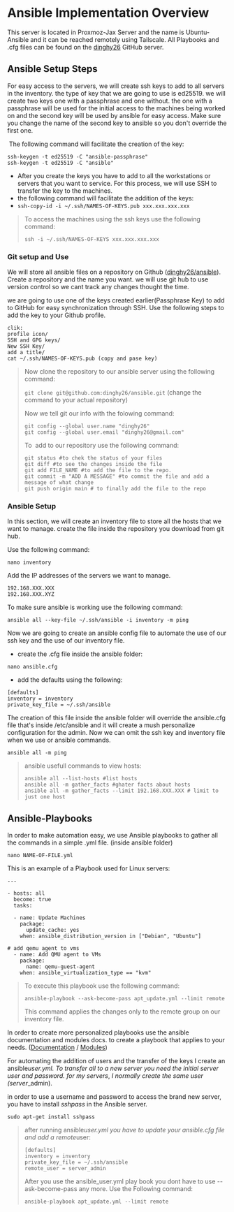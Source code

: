 # Ansible Implementation Overview

This server is located in Proxmoz-Jax Server and the name is Ubuntu-Ansible and it can be reached remotely using Tailscale. All Playbooks and .cfg files can be found on the [dinghy26](https://github.com/dinghy26/ansible) GitHub server. 

## Ansible Setup Steps

For easy access to the servers, we will create ssh keys to add to all servers in the inventory. the type of key that we are going to use is ed25519. we will create two keys one with a passphrase and one without. the one with a passphrase will be used for the initial access to the machines being worked on and the second key will be used by ansible for easy access. Make sure you change the name of the second key to ansible so you don't override the first one.

 The following command will facilitate the creation of the key:

```plaintext
ssh-keygen -t ed25519 -C "ansible-passphrase"
ssh-keygen -t ed25519 -C "ansible"
```

-   After you create the keys you have to add to all the workstations or servers that you want to service. For this process, we will use SSH to transfer the key to the machines.
-   the following command will facilitate the addition of the keys:
-   `ssh-copy-id -i ~/.ssh/NAMES-OF-KEYS.pub xxx.xxx.xxx.xxx`

> To access the machines using the ssh keys use the following command:
> 
> `ssh -i ~/.ssh/NAMES-OF-KEYS xxx.xxx.xxx.xxx`

### Git setup and Use

We will store all ansible files on a repository on Github ([dinghy26/ansible](https://github.com/dinghy26/ansible)). Create a repository and the name you want. we will use git hub to use version control so we cant track any changes thought the time.

we are going to use one of the keys created earlier(Passphrase Key) to add to GitHub for easy synchronization through SSH. Use the following steps to add the key to your Github profile.

```plaintext
clik:
profile icon/
SSH and GPG keys/
New SSH Key/
add a title/
cat ~/.ssh/NAMES-OF-KEYS.pub (copy and pase key)
```

> Now clone the repository to our ansible server using the following command:
> 
> `git clone git@github.com:dinghy26/ansible.git` (change the command to your actual repository)
> 
> Now we tell git our info with the folowing command:
> 
> ```plaintext
> git config --global user.name "dinghy26"
> git config --global user.email "dinghy26@gmail.com"
> ```
> 
> To  add to our repository use the following command:
> 
> ```plaintext
> git status #to chek the status of your files
> git diff #to see the changes inside the file
> git add FILE_NAME #to add the file to the repo.
> git commit -m "ADD A MESSAGE" #to commit the file and add a message of what change
> git push origin main # to finally add the file to the repo
> ```

### Ansible Setup

In this section, we will create an inventory file to store all the hosts that we want to manage. create the file inside the repository you download from git hub.

Use the following command:

`nano inventory`

Add the IP addresses of the servers we want to manage.

```plaintext
192.168.XXX.XXX
192.168.XXX.XYZ
```

To make sure ansible is working use the following command:

`ansible all --key-file ~/.ssh/ansible -i inventory -m ping`

Now we are going to create an ansible config file to automate the use of our ssh key and the use of our inventory file.

-   create the .cfg file inside the ansible folder:

`nano ansible.cfg`

-   add the defaults using the following:

```plaintext
[defaults]
inventory = inventory
private_key_file = ~/.ssh/ansible
```

The creation of this file inside the ansible folder will override the ansible.cfg file that's inside /etc/ansible and it will create a mush personalize configuration for the admin. Now we can omit the ssh key and inventory file when we use or ansible commands.

`ansible all -m ping`

> ansible usefull commands to view hosts:
> 
> ```plaintext
> ansible all --list-hosts #list hosts 
> ansible all -m gather_facts #ghater facts about hosts
> ansible all -m gather_facts --limit 192.168.XXX.XXX # limit to just one host
> ```

## Ansible-Playbooks

In order to make automation easy, we use Ansible playbooks to gather all the commands in a simple .yml file. (inside ansible folder)

`nano NAME-OF-FILE.yml`

This is an example of a Playbook used for Linux servers:

```plaintext
---

- hosts: all
  become: true
  tasks:

  - name: Update Machines
    package:
      update_cache: yes
    when: ansible_distribution_version in ["Debian", "Ubuntu"]

# add qemu agent to vms 
  - name: Add QMU agent to VMs
    package:
      name: qemu-guest-agent
    when: ansible_virtualization_type == "kvm"
```

> To execute this playbook use the following command:
> 
> `ansible-playbook --ask-become-pass apt_update.yml --limit remote`
> 
> This command applies the changes only to the remote group on our inventory file.

In order to create more personalized playbooks use the ansible documentation and modules docs. to create a playbook that applies to your needs. ([Documentation](https://docs.ansible.com/ansible/latest/index.html) / [Modules](https://docs.ansible.com/ansible/latest/collections/all_plugins.html))

For automating the addition of users and the transfer of the keys I create an ansible*user.yml. To transfer all to a new server you need the initial server user and password. for my servers*, *I normally create the same user (server*\_admin).

in order to use a username and password to access the brand new server, you have to install *sshpass* in the Ansible server.

```plaintext
sudo apt-get install sshpass
```

> after running ansible*user.yml you have to update your ansible.cfg file and add a remote*user:
> 
> ```plaintext
> [defaults]
> inventory = inventory
> private_key_file = ~/.ssh/ansible
> remote_user = server_admin
> ```
> 
> After you use the ansible\_user.yml play book you dont have to use --ask-become-pass any more. Use the Following command:
> 
> `ansible-playbook apt_update.yml --limit remote`
